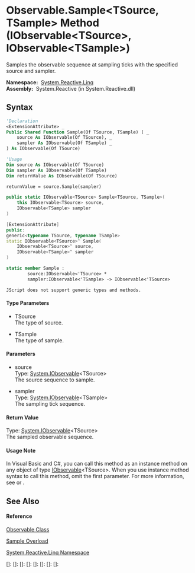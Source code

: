 # Observable.Sample\<TSource, TSample\> Method (IObservable\<TSource\>, IObservable\<TSample\>)

Samples the observable sequence at sampling ticks with the specified source and sampler.

**Namespace:**  [System.Reactive.Linq](System.Reactive.Linq\System.Reactive.Linq.md)  
**Assembly:**  System.Reactive (in System.Reactive.dll)

## Syntax

```vb
'Declaration
<ExtensionAttribute> _
Public Shared Function Sample(Of TSource, TSample) ( _
    source As IObservable(Of TSource), _
    sampler As IObservable(Of TSample) _
) As IObservable(Of TSource)
```

```vb
'Usage
Dim source As IObservable(Of TSource)
Dim sampler As IObservable(Of TSample)
Dim returnValue As IObservable(Of TSource)

returnValue = source.Sample(sampler)
```

```csharp
public static IObservable<TSource> Sample<TSource, TSample>(
    this IObservable<TSource> source,
    IObservable<TSample> sampler
)
```

```c++
[ExtensionAttribute]
public:
generic<typename TSource, typename TSample>
static IObservable<TSource>^ Sample(
    IObservable<TSource>^ source, 
    IObservable<TSample>^ sampler
)
```

```fsharp
static member Sample : 
        source:IObservable<'TSource> * 
        sampler:IObservable<'TSample> -> IObservable<'TSource> 
```

```jscript
JScript does not support generic types and methods.
```

#### Type Parameters

- TSource  
  The type of source.

- TSample  
  The type of sample.

#### Parameters

- source  
  Type: [System.IObservable](https://msdn.microsoft.com/en-us/library/Dd990377)\<TSource\>  
  The source sequence to sample.

- sampler  
  Type: [System.IObservable](https://msdn.microsoft.com/en-us/library/Dd990377)\<TSample\>  
  The sampling tick sequence.

#### Return Value

Type: [System.IObservable](https://msdn.microsoft.com/en-us/library/Dd990377)\<TSource\>  
The sampled observable sequence.

#### Usage Note

In Visual Basic and C\#, you can call this method as an instance method on any object of type [IObservable](https://msdn.microsoft.com/en-us/library/Dd990377)\<TSource\>. When you use instance method syntax to call this method, omit the first parameter. For more information, see [](https://msdn.microsoft.com/en-us/library/Bb384936) or [](https://msdn.microsoft.com/en-us/library/Bb383977).

## See Also

#### Reference

[Observable Class](Observable\Observable.md)

[Sample Overload](Sample\Observable.Sample.md)

[System.Reactive.Linq Namespace](System.Reactive.Linq\System.Reactive.Linq.md)

[]: 
[]: 
[]: 
[]: 
[]: 
[]: 
[]: 
[]: 